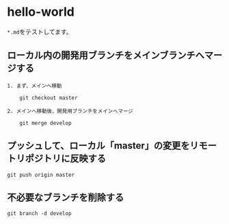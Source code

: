 hello-world
===========
`*.md`をテストしてます。


## ローカル内の開発用ブランチをメインブランチへマージする
~~~
1. まず、メインへ移動

    git checkout master

2. メインへ移動後、開発用ブランチをメインへマージ

    git merge develop
~~~


## プッシュして、ローカル「master」の変更をリモートリポジトリに反映する
    git push origin master

## 不必要なブランチを削除する
    git branch -d develop